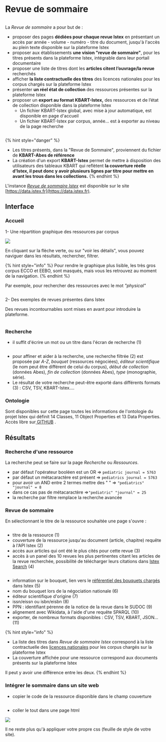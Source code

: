 # Revue de sommaire

<figure><img src="../.gitbook/assets/revue de sommaire.PNG" alt=""><figcaption></figcaption></figure>

La _Revue de sommaire_ a pour but de :

* proposer des pages **dédiées pour chaque revue Istex** en présentant un accès par année - volume - numéro - titre du document, jusqu'à l'accès au plein texte disponible sur la plateforme Istex
* proposer aux établissements **une vision "revue de sommaire"**, pour les titres présents dans la plateforme Istex, intégrable dans leur portail documentaire
* proposer une liste de titres dont les **articles citent l’ouvrage/la revue** recherchés
* afficher **la liste contractuelle des titres** des licences nationales pour les corpus chargés sur la plateforme Istex
* présenter **un réel état de collection** des ressources présentes sur la plateforme Istex
* &#x20;proposer un **export au format KBART-Istex,** des ressources et de l’état de collection disponible dans la plateforme Istex
  * Un fichier KBART-Istex global, avec mise à jour automatique, est disponible en page d'accueil&#x20;
  * Un fichier KBART-Istex par corpus, année... est à exporter au niveau de la page recherche

&#x20;&#x20;

<figure><img src="../.gitbook/assets/pageacceuil RS.PNG" alt=""><figcaption></figcaption></figure>

{% hint style="danger" %}
* Les titres présents, dans la "Revue de Sommaire"_,_ proviennent du fichier de **KBART-Abes de référence**
* La création d'un export **KBART-Istex** permet de mettre à disposition des utilisateurs des tableaux KBART qui reflètent **la couverture réelle d'Istex, il peut donc y avoir plusieurs lignes par titre pour mettre en avant les trous dans les collections.**
{% endhint %}

L'instance [_Revue de sommaire Istex_](https://revue-sommaire.istex.fr/)  est disponible sur le site [https://data.istex.fr](https://data.istex.fr). [ ](http://data.istex.fr)

## Interface

### Accueil

1- Une répartition graphique des ressources par corpus

![](../.gitbook/assets/graphcorpus.PNG)

En cliquant sur la flèche verte, ou sur "voir les détails", vous pouvez naviguer dans les résultats, rechercher, filtrer.

{% hint style="info" %}
Pour rendre le graphique plus lisible, les très gros corpus ECCO et EEBO, sont masqués, mais vous les retrouvez au moment de la navigation.
{% endhint %}

Par exemple, pour rechercher des ressources avec le mot _"physical"_

<figure><img src="../.gitbook/assets/grapheRS.PNG" alt=""><figcaption></figcaption></figure>

2- Des exemples de revues présentes dans Istex

Des revues incontournables sont mises en avant pour introduire la plateforme.



<figure><img src="../.gitbook/assets/page d&#x27;accueil titres rs.PNG" alt=""><figcaption></figcaption></figure>

### Recherche

* il suffit d'écrire un mot ou un titre dans l'écran de recherche (1)



<figure><img src="../.gitbook/assets/exportRS.PNG" alt=""><figcaption></figcaption></figure>

* pour affiner et aider à la recherche, une recherche filtrée (2) est proposée par _A-Z_, _bouquet_ (ressources négociées), _éditeur scientifique_ (le nom peut être différent de celui du corpus), _début de collection_ (données Abes), _fin de collection_ (données Abes), _type_ (monographie, série).
* Le résultat de votre recherche peut-être exporté dans différents formats (3) : CSV, TSV, KBART-Istex....

### Ontologie

Sont disponibles sur cette page toutes les informations de l'ontologie du projet Istex qui définit 14 Classes, 11 Object Properties et 13 Data Properties. Accès libre sur[ GITHUB](https://github.com/istex/ontology/blob/master/istexXML.owl) .

## **Résultats**

### **Recherche d'une ressource**

La recherche peut se faire sur la page _Recherche_ ou _Ressources_.

* par défaut l'opérateur booléen est un OR =>  `pediatric journal = 5763`
* par défaut un métacaractère est présent =>  `pediatrics journal = 5763`
* pour avoir un AND entre 2 termes mettre des "  " => `"pediatrics" "journal" = 8`
* dans ce cas pas de métacaractère =>`"pediatric" "journal" = 25`&#x20;
* la recherche par filtre remplace la recherche avancée&#x20;

### Revue de sommaire

En sélectionnant le titre de la ressource souhaitée une page s'ouvre :&#x20;

<figure><img src="../.gitbook/assets/RS11 ponts (1).PNG" alt=""><figcaption></figcaption></figure>

* titre de la ressource (1)
* couverture de la ressource jusqu'au document (article, chapitre) requête à l'API Istex (2)
* accès aux articles qui ont été le plus cités pour cette revue (3)
* accès à un panel des 10 revues les plus pertinentes citant les articles de la revue recherchée, possibilité de télécharger leurs citations dans [Istex Search](https://search.istex.fr/) (4)

<figure><img src="../.gitbook/assets/articles citantfinal.png" alt=""><figcaption></figcaption></figure>

* information sur le bouquet, lien vers le [référentiel des bouquets chargés](https://loaded-corpus.data.istex.fr/) dans Istex (5)
* nom du bouquet lors de la négociation nationale (6)
* éditeur scientifique d'origine (7)
* issn/eissn  ou  isbn/eisbn (8)
* PPN : identifiant pérenne de la notice de la revue dans le SUDOC (9)
* alignement avec Wikidata, à l'aide d'une requête SPARQL (10)
* exporter, de nombreux formats disponibles :  CSV, TSV, KBART, JSON... (11)

{% hint style="info" %}
- La liste des titres dans _Revue de sommaire Istex_ correspond à la liste contractuelle des [licences nationales](https://www.licencesnationales.fr/liste-ressources/) pour les corpus chargés sur la plateforme Istex
- La couverture affichée pour une ressource correspond aux documents présents sur la plateforme Istex

&#x20;Il peut y avoir une différence entre les deux.
{% endhint %}

### Intégrer le sommaire dans un site web

* copier le code de la ressource disponible dans le champ couverture

<figure><img src="../.gitbook/assets/Revue-sommaire-intégrationSommaire-ok.PNG" alt=""><figcaption></figcaption></figure>

* coller le tout dans une page html

![](../.gitbook/assets/html-page.JPG)

Il ne reste plus qu'à appliquer votre propre css (feuille de style de votre site).
